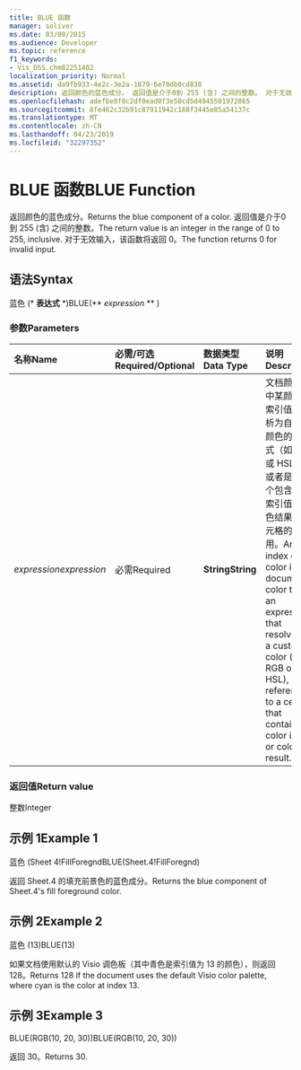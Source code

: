 ```yaml
---
title: BLUE 函数
manager: soliver
ms.date: 03/09/2015
ms.audience: Developer
ms.topic: reference
f1_keywords:
- Vis_DSS.chm82251402
localization_priority: Normal
ms.assetid: da9fb933-4e2c-3e2a-1879-6e70db0cd830
description: 返回颜色的蓝色成分。 返回值是介于0到 255 (含) 之间的整数。 对于无效输入，该函数将返回 0。
ms.openlocfilehash: adefbe0f8c2df0ead0f3e50cd5d4945501972865
ms.sourcegitcommit: 8fe462c32b91c87911942c188f3445e85a54137c
ms.translationtype: MT
ms.contentlocale: zh-CN
ms.lasthandoff: 04/23/2019
ms.locfileid: "32297352"
---
```

# <a name="blue-function"></a><span data-ttu-id="1d8d0-105">BLUE 函数</span><span class="sxs-lookup"><span data-stu-id="1d8d0-105">BLUE Function</span></span>

<span data-ttu-id="1d8d0-106">返回颜色的蓝色成分。</span><span class="sxs-lookup"><span data-stu-id="1d8d0-106">Returns the blue component of a color.</span></span> <span data-ttu-id="1d8d0-107">返回值是介于0到 255 (含) 之间的整数。</span><span class="sxs-lookup"><span data-stu-id="1d8d0-107">The return value is an integer in the range of 0 to 255, inclusive.</span></span> <span data-ttu-id="1d8d0-108">对于无效输入，该函数将返回 0。</span><span class="sxs-lookup"><span data-stu-id="1d8d0-108">The function returns 0 for invalid input.</span></span>
  
## <a name="syntax"></a><span data-ttu-id="1d8d0-109">语法</span><span class="sxs-lookup"><span data-stu-id="1d8d0-109">Syntax</span></span>

<span data-ttu-id="1d8d0-110">蓝色 (\* **表达式** \*)</span><span class="sxs-lookup"><span data-stu-id="1d8d0-110">BLUE(\*\* *expression* \*\* )</span></span> 
  
### <a name="parameters"></a><span data-ttu-id="1d8d0-111">参数</span><span class="sxs-lookup"><span data-stu-id="1d8d0-111">Parameters</span></span>

|<span data-ttu-id="1d8d0-112">**名称**</span><span class="sxs-lookup"><span data-stu-id="1d8d0-112">**Name**</span></span>|<span data-ttu-id="1d8d0-113">**必需/可选**</span><span class="sxs-lookup"><span data-stu-id="1d8d0-113">**Required/Optional**</span></span>|<span data-ttu-id="1d8d0-114">**数据类型**</span><span class="sxs-lookup"><span data-stu-id="1d8d0-114">**Data Type**</span></span>|<span data-ttu-id="1d8d0-115">**说明**</span><span class="sxs-lookup"><span data-stu-id="1d8d0-115">**Description**</span></span>|
|:-----|:-----|:-----|:-----|
| <span data-ttu-id="1d8d0-116">_expression_</span><span class="sxs-lookup"><span data-stu-id="1d8d0-116">_expression_</span></span> <br/> |<span data-ttu-id="1d8d0-117">必需</span><span class="sxs-lookup"><span data-stu-id="1d8d0-117">Required</span></span>  <br/> |<span data-ttu-id="1d8d0-118">**String**</span><span class="sxs-lookup"><span data-stu-id="1d8d0-118">**String**</span></span> <br/> |<span data-ttu-id="1d8d0-119">文档颜色表中某颜色的索引值、解析为自定义颜色的表达式（如 RGB 或 HSL），或者是对某个包含颜色索引值或颜色结果的单元格的引用。</span><span class="sxs-lookup"><span data-stu-id="1d8d0-119">An index of a color in the document's color table, an expression that resolves to a custom color (like RGB or HSL), or a reference to a cell that contains a color index or color result.</span></span>  <br/> |
   
### <a name="return-value"></a><span data-ttu-id="1d8d0-120">返回值</span><span class="sxs-lookup"><span data-stu-id="1d8d0-120">Return value</span></span>

<span data-ttu-id="1d8d0-121">整数</span><span class="sxs-lookup"><span data-stu-id="1d8d0-121">Integer</span></span>
  
## <a name="example-1"></a><span data-ttu-id="1d8d0-122">示例 1</span><span class="sxs-lookup"><span data-stu-id="1d8d0-122">Example 1</span></span>

<span data-ttu-id="1d8d0-123">蓝色 (Sheet 4!FillForegnd</span><span class="sxs-lookup"><span data-stu-id="1d8d0-123">BLUE(Sheet.4!FillForegnd)</span></span>
  
<span data-ttu-id="1d8d0-124">返回 Sheet.4 的填充前景色的蓝色成分。</span><span class="sxs-lookup"><span data-stu-id="1d8d0-124">Returns the blue component of Sheet.4's fill foreground color.</span></span>
  
## <a name="example-2"></a><span data-ttu-id="1d8d0-125">示例 2</span><span class="sxs-lookup"><span data-stu-id="1d8d0-125">Example 2</span></span>

<span data-ttu-id="1d8d0-126">蓝色 (13)</span><span class="sxs-lookup"><span data-stu-id="1d8d0-126">BLUE(13)</span></span>
  
<span data-ttu-id="1d8d0-127">如果文档使用默认的 Visio 调色板（其中青色是索引值为 13 的颜色），则返回 128。</span><span class="sxs-lookup"><span data-stu-id="1d8d0-127">Returns 128 if the document uses the default Visio color palette, where cyan is the color at index 13.</span></span>
  
## <a name="example-3"></a><span data-ttu-id="1d8d0-128">示例 3</span><span class="sxs-lookup"><span data-stu-id="1d8d0-128">Example 3</span></span>

<span data-ttu-id="1d8d0-129">BLUE(RGB(10, 20, 30))</span><span class="sxs-lookup"><span data-stu-id="1d8d0-129">BLUE(RGB(10, 20, 30))</span></span>
  
<span data-ttu-id="1d8d0-130">返回 30。</span><span class="sxs-lookup"><span data-stu-id="1d8d0-130">Returns 30.</span></span>
  

